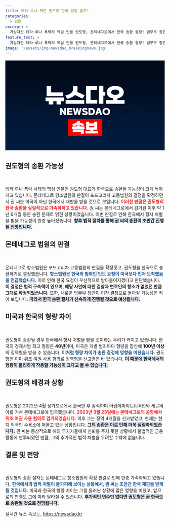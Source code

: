 ```yaml
---
title: 테라·루나 재판 권도형 한국 법정 출두!
categories:
  - 법률
excerpt: >
  가상자산 테라·루나 폭락의 핵심 인물 권도형, 몬테네그로에서 한국 송환 결정! 법무부 장관 교체로 상황 급변, 조만간 한국 재판대에 오를 가능성이 커졌다. 최대 징역형 40년 vs 100년 이상 형량, 그의 운명이 궁금하다!
feature_text: >
  가상자산 테라·루나 폭락의 핵심 인물 권도형, 몬테네그로에서 한국 송환 결정! 법무부 장관 교체로 상황 급변, 조만간 한국 재판대에 오를 가능성이 커졌다. 최대 징역형 40년 vs 100년 이상 형량, 그의 운명이 궁금하다!
image: '/assets/img/newsdao_breakingnews.jpg'
---
```


<p><img src="/assets/img/newsdao_breakingnews.jpg" alt="implanttips 속보" /></p>

<h2 data-ke-size="size26">권도형의 송환 가능성</h2>

<p data-ke-size="size16">&nbsp;</p>

<p data-ke-size="size16">테라·루나 폭락 사태의 핵심 인물인 권도형 대표가 한국으로 송환될 가능성이 크게 높아지고 있습니다. 몬테네그로 항소법원의 판결이 포드고리차 고등법원의 결정을 확정하면서 권 씨는 미국이 아닌 한국에서 재판을 받을 것으로 보입니다. <b><span style="color: #ee2323;">이러한 판결은 권도형의 한국 송환을 실질적으로 가속화하고 있습니다.</span></b> 권 씨는 몬테네그로에서 검거된 이후 약 1년 6개월 동안 송환 문제로 얽힌 상황이었습니다. 이번 판결로 인해 한국에서 형사 처벌을 받을 가능성이 한층 높아졌습니다. <b><span style="background-color: #21538527;">향후 법적 절차를 통해 권 씨의 송환이 조만간 진행될 전망입니다.</span></b></p>

<h2 data-ke-size="size26">몬테네그로 법원의 판결</h2>

<p data-ke-size="size16">&nbsp;</p>

<p data-ke-size="size16">몬테네그로 항소법원은 포드고리차 고등법원의 판결을 확정짓고, 권도형을 한국으로 송환하기로 결정했습니다. <b><span style="color: #1a5490;">항소법원은 한국의 범죄인 인도 요청이 미국보다 먼저 도착했음을 언급했습니다.</span></b> 이로 인해 한국 요청이 우선적으로 받아들여지겠다고 판단했습니다. <b><span style="ee2323;">이 결정은 법적 구속력이 있으며, 해당 사안에 대한 검찰과 변호인의 항소가 없었던 만큼 그대로 확정되었습니다.</span></b> 또한, 새로운 법무부 장관이 이전 결정으로 돌아갈 가능성은 적어 보입니다. <b><span style="background-color: #21538527;">따라서 한국 송환 절차가 신속하게 진행될 것으로 예상됩니다.</span></b></p>

<h2 data-ke-size="size26">미국과 한국의 형량 차이</h2>

<p data-ke-size="size16">&nbsp;</p>

<p data-ke-size="size16">권도형이 송환될 경우 한국에서 형사 처벌을 받을 것이라는 우려가 커지고 있습니다. 한국의 경제사범 최고 형량은 <b>40년</b>이며, 미국은 개별 범죄마다 형량을 합산해 <b>100년 이상</b>의 징역형을 받을 수 있습니다. <b><span style="color: #1a5490;">이처럼 형량 차이가 송환 결정에 영향을 미쳤습니다.</span></b> 권도형은 이미 위조 여권 사용 혐의로 징역형을 선고받은 바 있습니다. <b><span style="background-color: #21538527;">이 때문에 한국에서의 형량이 불리하게 작용할 가능성이 크다고 볼 수 있습니다.</span></b></p>

<h2 data-ke-size="size26">권도형의 배경과 상황</h2>

<p data-ke-size="size16">&nbsp;</p>

<p data-ke-size="size16">권도형은 2022년 4월 싱가포르에서 출국한 후 잠적하며 아랍에미리트(UAE)와 세르비아를 거쳐 몬테네그로에 입국했습니다. <b><span style="color: #ee2323;">2023년 3월 23일에는 몬테네그로의 공항에서 위조 여권 사용 혐의로 검거되었습니다.</span></b> 이후 그는 징역 4개월을 선고받았고, 현재는 현지 외국인 수용소에 머물고 있는 상황입니다. <b><span style="background-color: #21538527;">그의 송환은 이로 인해 더욱 실질화되었습니다.</span></b> 권 씨는 통상적으로 해외 투자자들에게 신뢰를 주지 못한 상황에서 불법적인 금융 활동에 연루되었던 만큼, 그의 추가적인 법적 처벌을 우려할 수밖에 없습니다.</p>

<h2 data-ke-size="size26">결론 및 전망</h2>

<p data-ke-size="size16">&nbsp;</p>

<p data-ke-size="size16">권도형의 송환 절차는 몬테네그로 항소법원의 확정 판결로 인해 한층 가속화되고 있습니다. <b><span style="color: #1a5490;">한국에서의 법적 처벌이 불가피해 보이는 상황에서, 권 씨는 조만간 한국 재판을 받게 될 것입니다.</span></b> 미국과 한국의 형량 차이는 그를 둘러싼 상황에 많은 영향을 미쳤고, 앞으로의 판결도 그에 따라 달라질 수 있습니다. <b><span style="background-color: #21538527;">추가적인 변수만 없다면 권도형은 곧 한국으로 송환될 것으로 전망됩니다.</span></b></p>
실시간 뉴스 속보는, <a href="https://newsdao.kr" rel="dofollow">https://newsdao.kr</a>


